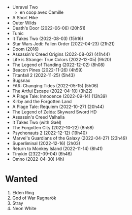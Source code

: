 - Unravel Two
  - en coop avec Camille
- A Short Hike
- Outer Wilds
- Death's Door (2022-06-06) (20h51)
- Tunic
- It Takes Two (2022-08-03) (15h16)
- Star Wars Jedi: Fallen Order (2022-04-23) (21h21)
- Doom (2016)
- Assassin's Creed Origins (2022-08-02) (41h44)
- Life is Strange: True Colors (2022-12-05) (9h20)
- The Legend of Tianding (2022-12-02) (8h08)
- Beacon Pines (2022-11-26) (4h59)
- Titanfall 2 (2022-11-25) (5h43)
- Bugsnax
- FAR: Changing Tides (2022-05-15) (5h06)
- The Artful Escape (2022-04-10) (3h22)
- A Plage Tale: Innocence (2022-09-14) (13h39)
- Kirby and the Forgotten Land
- A Plage Tale: Requiem (2022-10-27) (20h44)
- The Legend of Zelda: Skyward Sword HD
- Assassin's Creed Valhalla
- It Takes Two (with Gaël)
- The Forgotten City (2022-10-22) (8h58)
- Psychonauts 2 (2022-12-12) (19h40)
- Marvel's Guardians of the Galaxy (2022-04-27) (23h49)
- Superliminal (2022-12-16) (2h03)
- Return to Monkey Island (2022-11-14) (8h41)
- Tinykin (2322-09-04) (6h46)
- Omno (2022-04-30) (4h)

# Wanted

1. Elden Ring
1. God of War Ragnarök
1. Stray
1. Neon White